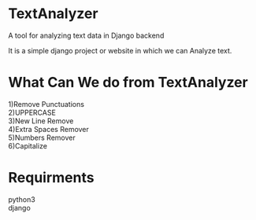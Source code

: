 # TextAnalyzer
A tool for analyzing text data in Django backend

It is a simple django project or website in which we can Analyze text.

<h1>What Can We do from TextAnalyzer</h1>
1)Remove Punctuations<br>
2)UPPERCASE<br>
3)New Line Remove<br>
4)Extra Spaces Remover<br>
5)Numbers Remover<br>
6)Capitalize

<h1>Requirments</h1>
python3<br>
django<br>
